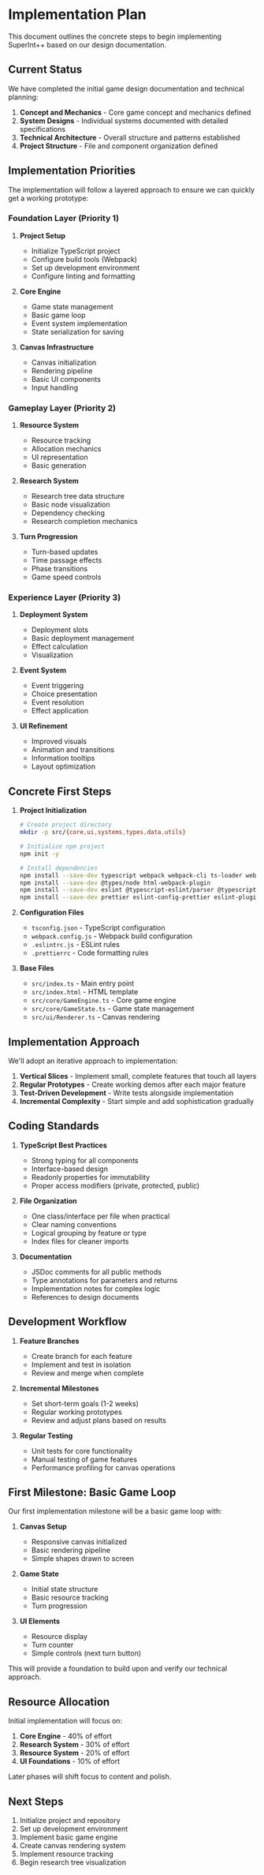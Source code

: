 # Implementation Plan

This document outlines the concrete steps to begin implementing SuperInt++ based on our design documentation.

## Current Status

We have completed the initial game design documentation and technical planning:

1. **Concept and Mechanics** - Core game concept and mechanics defined
2. **System Designs** - Individual systems documented with detailed specifications
3. **Technical Architecture** - Overall structure and patterns established
4. **Project Structure** - File and component organization defined

## Implementation Priorities

The implementation will follow a layered approach to ensure we can quickly get a working prototype:

### Foundation Layer (Priority 1)

1. **Project Setup**
   - Initialize TypeScript project
   - Configure build tools (Webpack)
   - Set up development environment
   - Configure linting and formatting

2. **Core Engine**
   - Game state management
   - Basic game loop
   - Event system implementation
   - State serialization for saving

3. **Canvas Infrastructure**
   - Canvas initialization
   - Rendering pipeline
   - Basic UI components
   - Input handling

### Gameplay Layer (Priority 2)

1. **Resource System**
   - Resource tracking
   - Allocation mechanics
   - UI representation
   - Basic generation

2. **Research System**
   - Research tree data structure
   - Basic node visualization
   - Dependency checking
   - Research completion mechanics

3. **Turn Progression**
   - Turn-based updates
   - Time passage effects
   - Phase transitions
   - Game speed controls

### Experience Layer (Priority 3)

1. **Deployment System**
   - Deployment slots
   - Basic deployment management
   - Effect calculation
   - Visualization

2. **Event System**
   - Event triggering
   - Choice presentation
   - Event resolution
   - Effect application

3. **UI Refinement**
   - Improved visuals
   - Animation and transitions
   - Information tooltips
   - Layout optimization

## Concrete First Steps

1. **Project Initialization**
   ```bash
   # Create project directory
   mkdir -p src/{core,ui,systems,types,data,utils}
   
   # Initialize npm project
   npm init -y
   
   # Install dependencies
   npm install --save-dev typescript webpack webpack-cli ts-loader webpack-dev-server
   npm install --save-dev @types/node html-webpack-plugin
   npm install --save-dev eslint @typescript-eslint/parser @typescript-eslint/eslint-plugin
   npm install --save-dev prettier eslint-config-prettier eslint-plugin-prettier
   ```

2. **Configuration Files**
   - `tsconfig.json` - TypeScript configuration
   - `webpack.config.js` - Webpack build configuration
   - `.eslintrc.js` - ESLint rules
   - `.prettierrc` - Code formatting rules

3. **Base Files**
   - `src/index.ts` - Main entry point
   - `src/index.html` - HTML template
   - `src/core/GameEngine.ts` - Core game engine
   - `src/core/GameState.ts` - Game state management
   - `src/ui/Renderer.ts` - Canvas rendering

## Implementation Approach

We'll adopt an iterative approach to implementation:

1. **Vertical Slices** - Implement small, complete features that touch all layers
2. **Regular Prototypes** - Create working demos after each major feature
3. **Test-Driven Development** - Write tests alongside implementation
4. **Incremental Complexity** - Start simple and add sophistication gradually

## Coding Standards

1. **TypeScript Best Practices**
   - Strong typing for all components
   - Interface-based design
   - Readonly properties for immutability
   - Proper access modifiers (private, protected, public)

2. **File Organization**
   - One class/interface per file when practical
   - Clear naming conventions
   - Logical grouping by feature or type
   - Index files for cleaner imports

3. **Documentation**
   - JSDoc comments for all public methods
   - Type annotations for parameters and returns
   - Implementation notes for complex logic
   - References to design documents

## Development Workflow

1. **Feature Branches**
   - Create branch for each feature
   - Implement and test in isolation
   - Review and merge when complete

2. **Incremental Milestones**
   - Set short-term goals (1-2 weeks)
   - Regular working prototypes
   - Review and adjust plans based on results

3. **Regular Testing**
   - Unit tests for core functionality
   - Manual testing of game features
   - Performance profiling for canvas operations

## First Milestone: Basic Game Loop

Our first implementation milestone will be a basic game loop with:

1. **Canvas Setup**
   - Responsive canvas initialized
   - Basic rendering pipeline
   - Simple shapes drawn to screen

2. **Game State**
   - Initial state structure
   - Basic resource tracking
   - Turn progression

3. **UI Elements**
   - Resource display
   - Turn counter
   - Simple controls (next turn button)

This will provide a foundation to build upon and verify our technical approach.

## Resource Allocation

Initial implementation will focus on:

1. **Core Engine** - 40% of effort
2. **Research System** - 30% of effort
3. **Resource System** - 20% of effort
4. **UI Foundations** - 10% of effort

Later phases will shift focus to content and polish.

## Next Steps

1. Initialize project and repository
2. Set up development environment
3. Implement basic game engine
4. Create canvas rendering system
5. Implement resource tracking
6. Begin research tree visualization